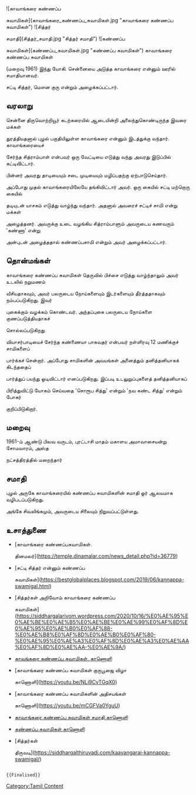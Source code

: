 ![காவாங்கரை கண்ணப்ப
சுவாமிகள்](காவாங்கரை_கண்ணப்ப_சுவாமிகள்.jpg "காவாங்கரை கண்ணப்ப சுவாமிகள்") ![சித்தர்
சமாதி](சித்தர்_சமாதி.jpg "சித்தர் சமாதி") ![கண்ணப்ப
சுவாமிகள்](கண்ணப்ப_சுவாமிகள்.jpg "கண்ணப்ப சுவாமிகள்") காவாங்கரை கண்ணப்ப சுவாமிகள்
(மறைவு 1961) இந்து யோகி. சென்னையை அடுத்த காவாங்கரை என்னும் ஊரில் சமாதியானவர்.
சட்டி சித்தர், மௌன குரு என்றும் அழைக்கப்பட்டார்.

## வரலாறு

சென்னை திருவொற்றியூர் கடற்கரையில் ஆடையின்றி அலைந்துகொண்டிருந்த இவரை மக்கள்
துரத்தியதனால் புழல் பகுதியிலுள்ள காவாங்கரை என்னும் இடத்துக்கு வந்தார். காவாங்கரையைச்
சேர்ந்த சித்ராம்பாள் என்பவர் ஒரு வேட்டியை எடுத்து வந்து அவரது இடுப்பில் கட்டிவி்ட்டார்.
பின்னர் அவரது தாடியையும் சடை முடியையும் மழிப்பதற்கு ஏற்பாடுசெய்தார்.

அப்போது முதல் காவாங்கரையிலேயே தங்கிவிட்டார் அவர். ஒரு கையில் சட்டி மற்றொரு கையில்
தடியுடன் யாசகம் எடுத்து வாழ்ந்து வந்தார். அதனால் அவரைச் சட்டிச் சாமி என்று மக்கள்
அழைத்தனர். அவருக்கு உடை வழங்கிய சித்ராம்பாளும் அவருடைய கணவரும் 'கண்ணா' என்று
அன்புடன் அழைத்ததால் கண்ணப்பசாமி என்றும் அவர் அழைக்கப்பட்டார்.

## தொன்மங்கள்

காவாங்கரை கண்ணப்ப சுவாமிகள் தெருவில் பிச்சை எடுத்து வாழ்ந்தாலும் அவர் உடலில் நறுமணம்
வீசியதாகவும், அவர் பலருடைய நோய்களையும் இடர்களையும் தீர்த்ததாகவும் நம்பப்படுகிறது. இவர்
புகைக்கும் வழக்கம் கொண்டவர். அந்தப்புகை பலருடைய நோய்களை குணப்படுத்தியதாகச்
சொல்லப்படுகிறது

வியாசர்பாடியைச் சேர்ந்த கண்ணையா பாகவதர் என்பவர் நள்ளிரவு 12 மணிக்குச் சாமிகளைப்
பார்க்கச் சென்றார். அப்போது சாமிகளின் அவயங்கள் அனைத்தும் தனித்தனியாகக் கிடந்ததைப்
பார்த்துப் பயந்து ஓடிவிட்டார் எனப்படுகிறது. இப்படி உடலுறுப்புகளைத் தனித்தனியாகப்
பிரித்துவிட்டு யோகம் செய்வதை 'சொரூப சித்து' என்றும் 'நவ கண்ட சித்து' என்றும் போகர்
குறிப்பிடுகிறார்.

## மறைவு

1961-ம் ஆண்டு பிலவ வருடம், புரட்டாசி மாதம் மகாளய அமாவாசையன்று சோமவாரம், அஸ்த
நட்சத்திரத்தில் மறைந்தார்

## சமாதி

புழல் அருகே காவாங்கரையில் கண்ணப்ப சுவாமிகளின் சமாதி ஓர் ஆலயமாக வழிபடப்படுகிறது.
அங்கே சிவலிங்கமும், அவருடைய சிலையும் நிறுவப்பட்டுள்ளது.

## உசாத்துணை

-   [காவாங்கரை கண்ணப்பசுவாமிகள்.
    தினமலர்](https://temple.dinamalar.com/news_detail.php?id=36779)
-   [சட்டி சித்தர் என்னும் கண்ணப்ப
    சுவாமிகள்](https://bestglobalplaces.blogspot.com/2019/06/kannappa-swamigal.html)
-   [சித்தர்கள் அறிவோம் காவாங்கரை கண்ணப்ப
    சுவாமிகள்](https://siddhargalarivom.wordpress.com/2020/10/16/%E0%AE%95%E0%AE%BE%E0%AE%B5%E0%AE%BE%E0%AE%99%E0%AF%8D%E0%AE%95%E0%AE%B0%E0%AF%88-%E0%AE%B8%E0%AF%8D%E0%AE%B0%E0%AF%80-%E0%AE%95%E0%AE%A3%E0%AF%8D%E0%AE%A3%E0%AE%AA%E0%AF%8D%E0%AE%AA-%E0%AE%9A/)
-   [காவங்கரை கண்ணப்ப சுவாமிகள். காணொளி](https://youtu.be/rDT8sMLk0po)
-   [காவாங்கரை கண்ணப்ப சுவாமிகள் குருபூஜை விழா
    காணொளி](https://youtu.be/NLi9CvTGqX0)
-   [காவாங்கரை கண்ணப்ப சுவாமிகளின் அதிசயங்கள்
    காணொளி](https://youtu.be/mCGFVa0YguU)
-   [காவாங்கரை கண்ணப்ப சுவாமிகள் சமாதி காணொளி](https://youtu.be/rDT8sMLk0po)
-   [கண்ணப்ப சுவாமிகள் காணொளி](https://youtu.be/NLi9CvTGqX0)
-   [சித்தர்கள்
    திருவடி](https://siddhargalthiruvadi.com/kaavangarai-kannappa-swamigal/)

```{=mediawiki}
{{Finalised}}
```
[Category:Tamil Content](Category:Tamil_Content "wikilink")
